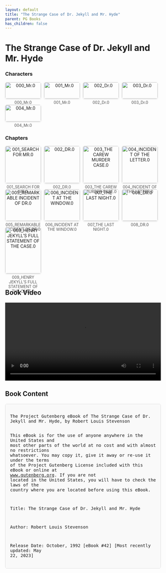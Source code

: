 ```yaml
---
layout: default
title: "The Strange Case of Dr. Jekyll and Mr. Hyde"
parent: PG Books
has_children: false
---
```



<style>
.image-gallery {
  display: flex;
  flex-wrap: wrap;
  justify-content: space-between;
  margin-bottom: 20px;
}

.image-row {
  display: flex;
  justify-content: flex-start;
  width: 100%;
  margin-bottom: 20px;
}

.image-item {
  width: 23%;
  margin-right: 2%;
  text-align: center;
}

.image-item:last-child {
  margin-right: 0;
}

.image-item img {
  width: 100%;
  height: auto;
  object-fit: cover;
  border-radius: 5px;
  box-shadow: 0 2px 4px rgba(0,0,0,0.1);
}

.image-item p {
  margin-top: 5px;
  font-size: 0.9em;
  color: #555;
}

.video-container {
  margin: 20px 0;
}

.book-content {
  max-height: 500px;
  overflow-y: auto;
  padding: 15px;
  border: 1px solid #ddd;
  border-radius: 5px;
  background-color: #f9f9f9;
  font-family: monospace;
  white-space: pre-wrap;
  margin-top: 20px;
}
</style>


# The Strange Case of Dr. Jekyll and Mr. Hyde

<h3>Characters</h3>
<div class="image-gallery">
<div class="image-row">
  <div class="image-item">
    <img src="../results/The Strange Case of Dr. Jekyll and Mr. Hyde/characters/000_Mr.0.png" alt="000_Mr.0">
    <p>000_Mr.0</p>
  </div>
  <div class="image-item">
    <img src="../results/The Strange Case of Dr. Jekyll and Mr. Hyde/characters/001_Mr.0.png" alt="001_Mr.0">
    <p>001_Mr.0</p>
  </div>
  <div class="image-item">
    <img src="../results/The Strange Case of Dr. Jekyll and Mr. Hyde/characters/002_Dr.0.png" alt="002_Dr.0">
    <p>002_Dr.0</p>
  </div>
  <div class="image-item">
    <img src="../results/The Strange Case of Dr. Jekyll and Mr. Hyde/characters/003_Dr.0.png" alt="003_Dr.0">
    <p>003_Dr.0</p>
  </div>
</div>
<div class="image-row">
  <div class="image-item">
    <img src="../results/The Strange Case of Dr. Jekyll and Mr. Hyde/characters/004_Mr.0.png" alt="004_Mr.0">
    <p>004_Mr.0</p>
  </div>
</div>
</div>

<h3>Chapters</h3>
<div class="image-gallery">
<div class="image-row">
  <div class="image-item">
    <img src="../results/The Strange Case of Dr. Jekyll and Mr. Hyde/chapters/001_SEARCH FOR MR.0.png" alt="001_SEARCH FOR MR.0">
    <p>001_SEARCH FOR MR.0</p>
  </div>
  <div class="image-item">
    <img src="../results/The Strange Case of Dr. Jekyll and Mr. Hyde/chapters/002_DR.0.png" alt="002_DR.0">
    <p>002_DR.0</p>
  </div>
  <div class="image-item">
    <img src="../results/The Strange Case of Dr. Jekyll and Mr. Hyde/chapters/003_THE CAREW MURDER CASE.0.png" alt="003_THE CAREW MURDER CASE.0">
    <p>003_THE CAREW MURDER CASE.0</p>
  </div>
  <div class="image-item">
    <img src="../results/The Strange Case of Dr. Jekyll and Mr. Hyde/chapters/004_INCIDENT OF THE LETTER.0.png" alt="004_INCIDENT OF THE LETTER.0">
    <p>004_INCIDENT OF THE LETTER.0</p>
  </div>
</div>
<div class="image-row">
  <div class="image-item">
    <img src="../results/The Strange Case of Dr. Jekyll and Mr. Hyde/chapters/005_REMARKABLE INCIDENT OF DR.0.png" alt="005_REMARKABLE INCIDENT OF DR.0">
    <p>005_REMARKABLE INCIDENT OF DR.0</p>
  </div>
  <div class="image-item">
    <img src="../results/The Strange Case of Dr. Jekyll and Mr. Hyde/chapters/006_INCIDENT AT THE WINDOW.0.png" alt="006_INCIDENT AT THE WINDOW.0">
    <p>006_INCIDENT AT THE WINDOW.0</p>
  </div>
  <div class="image-item">
    <img src="../results/The Strange Case of Dr. Jekyll and Mr. Hyde/chapters/007_THE LAST NIGHT.0.png" alt="007_THE LAST NIGHT.0">
    <p>007_THE LAST NIGHT.0</p>
  </div>
  <div class="image-item">
    <img src="../results/The Strange Case of Dr. Jekyll and Mr. Hyde/chapters/008_DR.0.png" alt="008_DR.0">
    <p>008_DR.0</p>
  </div>
</div>
<div class="image-row">
  <div class="image-item">
    <img src="../results/The Strange Case of Dr. Jekyll and Mr. Hyde/chapters/009_HENRY JEKYLL’S FULL STATEMENT OF THE CASE.0.png" alt="009_HENRY JEKYLL’S FULL STATEMENT OF THE CASE.0">
    <p>009_HENRY JEKYLL’S FULL STATEMENT OF THE CASE.0</p>
  </div>
</div>
</div>

<h2>Book Video</h2>
<div class="video-container">
  <video controls width="100%">
    <source src="../videos/The Strange Case of Dr. Jekyll and Mr. Hyde.mp4" type="video/mp4">
    Your browser does not support the video tag.
  </video>
</div>


## Book Content

<div class="book-content">
﻿The Project Gutenberg eBook of The Strange Case of Dr. Jekyll and Mr. Hyde, by Robert Louis Stevenson

This eBook is for the use of anyone anywhere in the United States and
most other parts of the world at no cost and with almost no restrictions
whatsoever. You may copy it, give it away or re-use it under the terms
of the Project Gutenberg License included with this eBook or online at
www.gutenberg.org. If you are not located in the United States, you
will have to check the laws of the country where you are located before
using this eBook.

Title: The Strange Case of Dr. Jekyll and Mr. Hyde

Author: Robert Louis Stevenson

Release Date: October, 1992 [eBook #42]
[Most recently updated: May 22, 2023]

Language: English

Character set encoding: UTF-8


*** START OF THE PROJECT GUTENBERG EBOOK DR. JEKYLL AND MR. HYDE ***

[Illustration]




The Strange Case of
Dr. Jekyll and Mr. Hyde

by Robert Louis Stevenson




TO
KATHARINE DE MATTOS.

It’s ill to loose the bands that God decreed to bind;
Still will we be the children of the heather and the wind.
Far away from home, O it’s still for you and me
That the broom is blowing bonnie in the north countrie.




Contents

 STORY OF THE DOOR
 SEARCH FOR MR. HYDE
 DR. JEKYLL WAS QUITE AT EASE
 THE CAREW MURDER CASE
 INCIDENT OF THE LETTER
 REMARKABLE INCIDENT OF DR. LANYON
 INCIDENT AT THE WINDOW
 THE LAST NIGHT
 DR. LANYON’S NARRATIVE
 HENRY JEKYLL’S FULL STATEMENT OF THE CASE




STORY OF THE DOOR


Mr. Utterson the lawyer was a man of a rugged countenance, that was
never lighted by a smile; cold, scanty and embarrassed in discourse;
backward in sentiment; lean, long, dusty, dreary, and yet somehow
lovable. At friendly meetings, and when the wine was to his taste,
something eminently human beaconed from his eye; something indeed which
never found its way into his talk, but which spoke not only in these
silent symbols of the after-dinner face, but more often and loudly in
the acts of his life. He was austere with himself; drank gin when he
was alone, to mortify a taste for vintages; and though he enjoyed the
theatre, had not crossed the doors of one for twenty years. But he had
an approved tolerance for others; sometimes wondering, almost with
envy, at the high pressure of spirits involved in their misdeeds; and
in any extremity inclined to help rather than to reprove. “I incline to
Cain’s heresy,” he used to say quaintly: “I let my brother go to the
devil in his own way.” In this character, it was frequently his fortune
to be the last reputable acquaintance and the last good influence in
the lives of down-going men. And to such as these, so long as they came
about his chambers, he never marked a shade of change in his demeanour.

No doubt the feat was easy to Mr. Utterson; for he was undemonstrative
at the best, and even his friendship seemed to be founded in a similar
catholicity of good-nature. It is the mark of a modest man to accept
his friendly circle ready-made from the hands of opportunity; and that
was the lawyer’s way. His friends were those of his own blood or those
whom he had known the longest; his affections, like ivy, were the
growth of time, they implied no aptness in the object. Hence, no doubt,
the bond that united him to Mr. Richard Enfield, his distant kinsman,
the well-known man about town. It was a nut to crack for many, what
these two could see in each other, or what subject they could find in
common. It was reported by those who encountered them in their Sunday
walks, that they said nothing, looked singularly dull, and would hail
with obvious relief the appearance of a friend. For all that, the two
men put the greatest store by these excursions, counted them the chief
jewel of each week, and not only set aside occasions of pleasure, but
even resisted the calls of business, that they might enjoy them
uninterrupted.

It chanced on one of these rambles that their way led them down a
by-street in a busy quarter of London. The street was small and what is
called quiet, but it drove a thriving trade on the week-days. The
inhabitants were all doing well, it seemed, and all emulously hoping to
do better still, and laying out the surplus of their gains in coquetry;
so that the shop fronts stood along that thoroughfare with an air of
invitation, like rows of smiling saleswomen. Even on Sunday, when it
veiled its more florid charms and lay comparatively empty of passage,
the street shone out in contrast to its dingy neighbourhood, like a
fire in a forest; and with its freshly painted shutters, well-polished
brasses, and general cleanliness and gaiety of note, instantly caught
and pleased the eye of the passenger.

Two doors from one corner, on the left hand going east, the line was
broken by the entry of a court; and just at that point, a certain
sinister block of building thrust forward its gable on the street. It
was two stories high; showed no window, nothing but a door on the lower
story and a blind forehead of discoloured wall on the upper; and bore
in every feature, the marks of prolonged and sordid negligence. The
door, which was equipped with neither bell nor knocker, was blistered
and distained. Tramps slouched into the recess and struck matches on
the panels; children kept shop upon the steps; the schoolboy had tried
his knife on the mouldings; and for close on a generation, no one had
appeared to drive away these random visitors or to repair their
ravages.

Mr. Enfield and the lawyer were on the other side of the by-street; but
when they came abreast of the entry, the former lifted up his cane and
pointed.

“Did you ever remark that door?” he asked; and when his companion had
replied in the affirmative, “It is connected in my mind,” added he,
“with a very odd story.”

“Indeed?” said Mr. Utterson, with a slight change of voice, “and what
was that?”

“Well, it was this way,” returned Mr. Enfield: “I was coming home from
some place at the end of the world, about three o’clock of a black
winter morning, and my way lay through a part of town where there was
literally nothing to be seen but lamps. Street after street, and all
the folks asleep—street after street, all lighted up as if for a
procession and all as empty as a church—till at last I got into that
state of mind when a man listens and listens and begins to long for the
sight of a policeman. All at once, I saw two figures: one a little man
who was stumping along eastward at a good walk, and the other a girl of
maybe eight or ten who was running as hard as she was able down a cross
street. Well, sir, the two ran into one another naturally enough at the
corner; and then came the horrible part of the thing; for the man
trampled calmly over the child’s body and left her screaming on the
ground. It sounds nothing to hear, but it was hellish to see. It wasn’t
like a man; it was like some damned Juggernaut. I gave a view-halloa,
took to my heels, collared my gentleman, and brought him back to where
there was already quite a group about the screaming child. He was
perfectly cool and made no resistance, but gave me one look, so ugly
that it brought out the sweat on me like running. The people who had
turned out were the girl’s own family; and pretty soon, the doctor, for
whom she had been sent, put in his appearance. Well, the child was not
much the worse, more frightened, according to the Sawbones; and there
you might have supposed would be an end to it. But there was one
curious circumstance. I had taken a loathing to my gentleman at first
sight. So had the child’s family, which was only natural. But the
doctor’s case was what struck me. He was the usual cut-and-dry
apothecary, of no particular age and colour, with a strong Edinburgh
accent, and about as emotional as a bagpipe. Well, sir, he was like the
rest of us; every time he looked at my prisoner, I saw that Sawbones
turn sick and white with the desire to kill him. I knew what was in his
mind, just as he knew what was in mine; and killing being out of the
question, we did the next best. We told the man we could and would make
such a scandal out of this, as should make his name stink from one end
of London to the other. If he had any friends or any credit, we
undertook that he should lose them. And all the time, as we were
pitching it in red hot, we were keeping the women off him as best we
could, for they were as wild as harpies. I never saw a circle of such
hateful faces; and there was the man in the middle, with a kind of
black, sneering coolness—frightened too, I could see that—but carrying
it off, sir, really like Satan. ‘If you choose to make capital out of
this accident,’ said he, ‘I am naturally helpless. No gentleman but
wishes to avoid a scene,’ says he. ‘Name your figure.’ Well, we screwed
him up to a hundred pounds for the child’s family; he would have
clearly liked to stick out; but there was something about the lot of us
that meant mischief, and at last he struck. The next thing was to get
the money; and where do you think he carried us but to that place with
the door?— whipped out a key, went in, and presently came back with the
matter of ten pounds in gold and a cheque for the balance on Coutts’s,
drawn payable to bearer and signed with a name that I can’t mention,
though it’s one of the points of my story, but it was a name at least
very well known and often printed. The figure was stiff; but the
signature was good for more than that, if it was only genuine. I took
the liberty of pointing out to my gentleman that the whole business
looked apocryphal, and that a man does not, in real life, walk into a
cellar door at four in the morning and come out of it with another
man’s cheque for close upon a hundred pounds. But he was quite easy and
sneering. ‘Set your mind at rest,’ says he, ‘I will stay with you till
the banks open and cash the cheque myself.’ So we all set off, the
doctor, and the child’s father, and our friend and myself, and passed
the rest of the night in my chambers; and next day, when we had
breakfasted, went in a bod...

[Content truncated for display]
</div>
